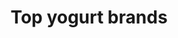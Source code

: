 ---
layout: page
title:  "Top yogurt brands"
permalink: /top-yogurt-brands
tags: [yogurt, brands]
---